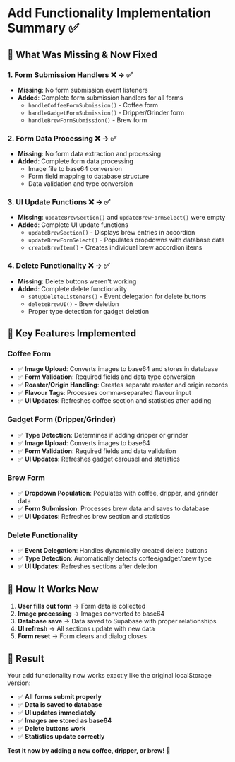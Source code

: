 # Add Functionality Implementation Summary ✅

## 🎯 **What Was Missing & Now Fixed**

### **1. Form Submission Handlers** ❌ → ✅
- **Missing**: No form submission event listeners
- **Added**: Complete form submission handlers for all forms
  - `handleCoffeeFormSubmission()` - Coffee form
  - `handleGadgetFormSubmission()` - Dripper/Grinder form  
  - `handleBrewFormSubmission()` - Brew form

### **2. Form Data Processing** ❌ → ✅
- **Missing**: No form data extraction and processing
- **Added**: Complete form data processing
  - Image file to base64 conversion
  - Form field mapping to database structure
  - Data validation and type conversion

### **3. UI Update Functions** ❌ → ✅
- **Missing**: `updateBrewSection()` and `updateBrewFormSelect()` were empty
- **Added**: Complete UI update functions
  - `updateBrewSection()` - Displays brew entries in accordion
  - `updateBrewFormSelect()` - Populates dropdowns with database data
  - `createBrewItem()` - Creates individual brew accordion items

### **4. Delete Functionality** ❌ → ✅
- **Missing**: Delete buttons weren't working
- **Added**: Complete delete functionality
  - `setupDeleteListeners()` - Event delegation for delete buttons
  - `deleteBrewUI()` - Brew deletion
  - Proper type detection for gadget deletion

## 🔧 **Key Features Implemented**

### **Coffee Form**
- ✅ **Image Upload**: Converts images to base64 and stores in database
- ✅ **Form Validation**: Required fields and data type conversion
- ✅ **Roaster/Origin Handling**: Creates separate roaster and origin records
- ✅ **Flavour Tags**: Processes comma-separated flavour input
- ✅ **UI Updates**: Refreshes coffee section and statistics after adding

### **Gadget Form (Dripper/Grinder)**
- ✅ **Type Detection**: Determines if adding dripper or grinder
- ✅ **Image Upload**: Converts images to base64
- ✅ **Form Validation**: Required fields and data validation
- ✅ **UI Updates**: Refreshes gadget carousel and statistics

### **Brew Form**
- ✅ **Dropdown Population**: Populates with coffee, dripper, and grinder data
- ✅ **Form Submission**: Processes brew data and saves to database
- ✅ **UI Updates**: Refreshes brew section and statistics

### **Delete Functionality**
- ✅ **Event Delegation**: Handles dynamically created delete buttons
- ✅ **Type Detection**: Automatically detects coffee/gadget/brew type
- ✅ **UI Updates**: Refreshes sections after deletion

## 🚀 **How It Works Now**

1. **User fills out form** → Form data is collected
2. **Image processing** → Images converted to base64
3. **Database save** → Data saved to Supabase with proper relationships
4. **UI refresh** → All sections update with new data
5. **Form reset** → Form clears and dialog closes

## 🎉 **Result**

Your add functionality now works exactly like the original localStorage version:
- ✅ **All forms submit properly**
- ✅ **Data is saved to database**
- ✅ **UI updates immediately**
- ✅ **Images are stored as base64**
- ✅ **Delete buttons work**
- ✅ **Statistics update correctly**

**Test it now by adding a new coffee, dripper, or brew!** 🚀

